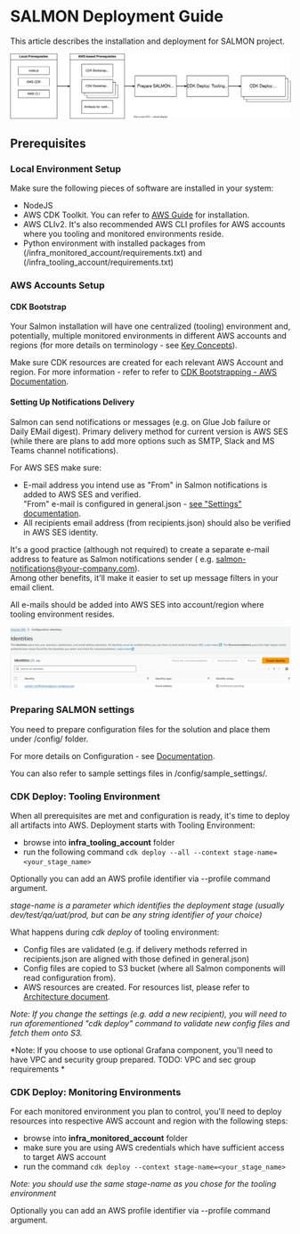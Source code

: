 # SALMON Deployment Guide

This article describes the installation and deployment for SALMON project.

![Deployment Workflow](/docs/images/deployment-workflow.svg "Deployment Workflow")

## Prerequisites

### Local Environment Setup

Make sure the following pieces of software are installed in your system:
- NodeJS
- AWS CDK Toolkit. You can refer to [AWS Guide](https://docs.aws.amazon.com/cdk/v2/guide/getting_started.html) for installation.
- AWS CLIv2. It's also recommended AWS CLI profiles for AWS accounts where you tooling and monitored environments reside.
- Python environment with installed packages from (/infra_monitored_account/requirements.txt) and (/infra_tooling_account/requirements.txt)

### AWS Accounts Setup

#### CDK Bootstrap

Your Salmon installation will have one centralized (tooling) environment and, potentially, multiple monitored environments in different AWS accounts and regions (for more details on terminology - see [Key Concepts](/docs/key_concepts.md)).

Make sure CDK resources are created for each relevant AWS Account and region. For more information - refer to refer to [CDK Bootstrapping - AWS Documentation](https://docs.aws.amazon.com/cdk/v2/guide/bootstrapping.html).

#### Setting Up Notifications Delivery

Salmon can send notifications or messages (e.g. on Glue Job failure or Daily EMail digest).
Primary delivery method for current version is AWS SES (while there are plans to add more options such as SMTP, Slack and MS Teams channel notifications).

For AWS SES make sure:
- E-mail address you intend use as "From" in Salmon notifications is added to AWS SES and verified.  
  "From" e-mail is configured in general.json - [see "Settings" documentation](/docs/configuration.md).
- All recipients email address (from recipients.json) should also be verified in AWS SES identity.

It's a good practice (although not required) to create a separate e-mail address to feature as Salmon notifications sender (
e.g. salmon-notifications@your-company.com).  
Among other benefits, it'll make it easier to set up message filters in your email client.  

All e-mails should be added into AWS SES into account/region where tooling environment resides.

![AWS SES Configuration](/docs/images/ses-identities.png "AWS SES Configuration")

### Preparing SALMON settings

You need to prepare configuration files for the solution and place them under /config/ folder.  

For more details on Configuration - see [Documentation](/docs/configuration.md).

You can also refer to sample settings files in /config/sample_settings/.  

### CDK Deploy: Tooling Environment

When all prerequisites are met and configuration is ready, it's time to deploy all artifacts into AWS.
Deployment starts with Tooling Environment:

- browse into **infra_tooling_account** folder
- run the following command
```cdk deploy --all --context stage-name=<your_stage_name>```

Optionally you can add an AWS profile identifier via --profile command argument.

*stage-name is a parameter which identifies the deployment stage (usually dev/test/qa/uat/prod, but can be any string identifier of your choice)*

What happens during *cdk deploy* of tooling environment:
- Config files are validated (e.g. if delivery methods referred in recipients.json are aligned with those defined in general.json)
- Config files are copied to S3 bucket (where all Salmon components will read configuration from).
- AWS resources are created. For resources list, please refer to [Architecture document](/docs/architecture.md).

*Note: If you change the settings (e.g. add a new recipient), you will need to run aforementioned "cdk deploy" command to validate new config files and fetch them onto S3.*

*Note: If you choose to use optional Grafana component, you'll need to have VPC and security group prepared.
TODO: VPC and sec group requirements
*

### CDK Deploy: Monitoring Environments

For each monitored environment you plan to control, you'll need to deploy resources into respective AWS account and region with the following steps:
- browse into **infra_monitored_account** folder
- make sure you are using AWS credentials which have sufficient access to target AWS account
- run the command
```cdk deploy --context stage-name=<your_stage_name>```

*Note: you should use the same stage-name as you chose for the tooling environment*

Optionally you can add an AWS profile identifier via --profile command argument.

